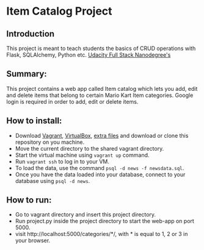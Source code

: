 # Item Catalog Project

## Introduction
This project is meant to teach students the basics of CRUD operations with Flask, SQLAlchemy, Python etc. [Udacity Full Stack Nanodegree's](https://www.udacity.com/course/full-stack-web-developer-nanodegree--nd004) 

## Summary:
This project contains a web app called Item catalog which lets you add, edit and delete items that belong to certain Mario Kart Item categories. Google login is required in order to add, edit or delete items. 

## How to install:
- Download [Vagrant](https://www.vagrantup.com/), [VirtualBox](https://www.virtualbox.org/wiki/Downloads), [extra files](https://d17h27t6h515a5.cloudfront.net/topher/2016/August/57b5f748_newsdata/newsdata.zip) and download or clone this repository on you machine.
- Move the current directory to the shared vagrant directory.
- Start the virtual machine using `vagrant up` command.
- Run `vagrant ssh` to log in to your VM.
- To load the data, use the command `psql -d news -f newsdata.sql`.
- Once you have the data loaded into your database, connect to your database using `psql -d news`.

## How to run:
- Go to vagrant directory and insert this project directory.
- Run project.py inside the project directory to start the web-app on port 5000.
- visit http://localhost:5000/categories/*/, with  * is equal to 1, 2 or 3 in your browser.